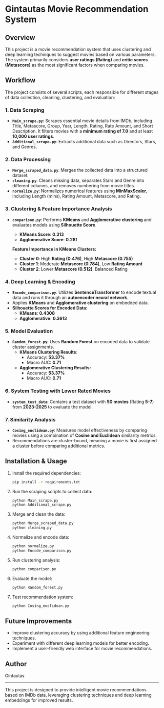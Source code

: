 # Gintautas Movie Recommendation System

## Overview
This project is a movie recommendation system that uses clustering and deep learning techniques to suggest movies based on various parameters. The system primarily considers **user ratings (Rating)** and **critic scores (Metascore)** as the most significant factors when comparing movies.

## Workflow
The project consists of several scripts, each responsible for different stages of data collection, cleaning, clustering, and evaluation:

### 1. **Data Scraping**
- **`Main_scrape.py`**: Scrapes essential movie details from IMDb, including Title, Metascore, Group, Year, Length, Rating, Rate Amount, and Short Description. It filters movies with a **minimum rating of 7.0** and at least **10,000 user ratings**.
- **`Additional_scrape.py`**: Extracts additional data such as Directors, Stars, and Genres.

### 2. **Data Processing**
- **`Merge_scraped_data.py`**: Merges the collected data into a structured dataset.
- **`cleaning.py`**: Cleans missing data, separates Stars and Genre into different columns, and removes numbering from movie titles.
- **`normalize.py`**: Normalizes numerical features using **MinMaxScaler**, including Length (mins), Rating Amount, Metascore, and Rating.

### 3. **Clustering & Feature Importance Analysis**
- **`comparison.py`**: Performs **KMeans** and **Agglomerative clustering** and evaluates models using **Silhouette Score**.
  - **KMeans Score**: **0.313**
  - **Agglomerative Score**: **0.281**

  **Feature Importance in KMeans Clusters:**
  - **Cluster 0**: High **Rating (0.476)**, High **Metascore (0.755)**
  - **Cluster 1**: Moderate **Metascore (0.784)**, Low **Rating Amount**
  - **Cluster 2**: Lower **Metascore (0.512)**, Balanced Rating

### 4. **Deep Learning & Encoding**
- **`Encode_comparison.py`**: Utilizes **SentenceTransformer** to encode textual data and runs it through an **autoencoder neural network**.
- Applies **KMeans** and **Agglomerative clustering** on embedded data.
- **Silhouette Scores for Encoded Data:**
  - **KMeans**: **0.4308**
  - **Agglomerative**: **0.3613**

### 5. **Model Evaluation**
- **`Random_forest.py`**: Uses **Random Forest** on encoded data to validate cluster assignments.
  - **KMeans Clustering Results:**
    - Accuracy: **53.37%**
    - Macro AUC: **0.71**
  - **Agglomerative Clustering Results:**
    - Accuracy: **53.37%**
    - Macro AUC: **0.71**

### 6. **System Testing with Lower Rated Movies**
- **`system_test_data`**: Contains a test dataset with **50 movies** (Rating **5-7**) from **2023-2025** to evaluate the model.

### 7. **Similarity Analysis**
- **`Cosing_euclidean.py`**: Measures model effectiveness by comparing movies using a combination of **Cosine and Euclidean** similarity metrics.
- Recommendations are cluster-bound, meaning a movie is first assigned a cluster before comparing additional metrics.

## Installation & Usage
1. Install the required dependencies:
   ```bash
   pip install -r requirements.txt
   ```
2. Run the scraping scripts to collect data:
   ```bash
   python Main_scrape.py
   python Additional_scrape.py
   ```
3. Merge and clean the data:
   ```bash
   python Merge_scraped_data.py
   python cleaning.py
   ```
4. Normalize and encode data:
   ```bash
   python normalize.py
   python Encode_comparison.py
   ```
5. Run clustering analysis:
   ```bash
   python comparison.py
   ```
6. Evaluate the model:
   ```bash
   python Random_forest.py
   ```
7. Test recommendation system:
   ```bash
   python Cosing_euclidean.py
   ```

## Future Improvements
- Improve clustering accuracy by using additional feature engineering techniques.
- Experiment with different deep learning models for better encoding.
- Implement a user-friendly web interface for movie recommendations.

## Author
Gintautas

---
This project is designed to provide intelligent movie recommendations based on IMDb data, leveraging clustering techniques and deep learning embeddings for improved results.

